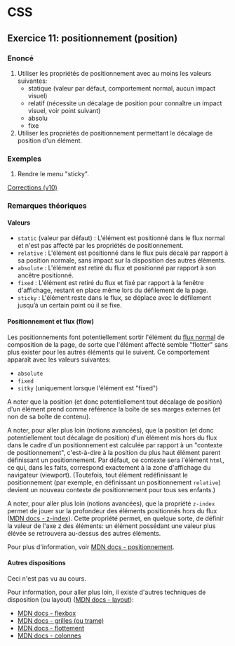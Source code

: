 # CSS

## Exercice 11: positionnement (position)

### Enoncé

1. Utiliser les propriétés de positionnement avec au moins les valeurs suivantes:
   - statique (valeur par défaut, comportement normal, aucun impact visuel)
   - relatif (nécessite un décalage de position pour connaître un impact visuel, voir point suivant)
   - absolu
   - fixe
2. Utiliser les propriétés de positionnement permettant le décalage de position d'un élément.

### Exemples

 1. Rendre le menu "sticky".

[Corrections (v10)](./corrections)

### Remarques théoriques

#### Valeurs

 - `static` (valeur par défaut) : L'élément est positionné dans le flux normal et n'est pas affecté par les propriétés de positionnement.
 - `relative` : L'élément est positionné dans le flux puis décalé par rapport à sa position normale, sans impact sur la disposition des autres éléments.
 - `absolute` : L'élément est retiré du flux et positionné par rapport à son ancêtre positionné.
 - `fixed` : L'élément est retiré du flux et fixé par rapport à la fenêtre d'affichage, restant en place même lors du défilement de la page.
 - `sticky` : L'élément reste dans le flux, se déplace avec le défilement jusqu’à un certain point où il se fixe.

#### Positionnement et flux (flow)

Les positionnements font potentiellement sortir l'élément du [flux normal](https://developer.mozilla.org/fr/docs/Learn/CSS/CSS_layout/Normal_Flow) de composition de la page, de sorte que l'élément affecté semble "flotter" sans plus exister pour les autres éléments qui le suivent. Ce comportement apparaît avec les valeurs suivantes:
 - `absolute`
 - `fixed`
 - `sitky` (uniquement lorsque l'élément est "fixed")


A noter que la position (et donc potentiellement tout décalage de position) d'un élément prend comme référence la boîte de ses marges externes (et non de sa boîte de contenu).

A noter, pour aller plus loin (notions avancées), que la position (et donc potentiellement tout décalage de position) d'un élément mis hors du flux dans le cadre d'un positionnement est calculée par rapport à un "contexte de positionnement", c'est-à-dire à la position du plus haut élément parent définissant un positionnement. Par défaut, ce contexte sera l'élément `html`, ce qui, dans les faits, correspond exactement à la zone d'affichage du navigateur (viewport). (Toutefois, tout élément redéfinissant le positionnement (par exemple, en définissant un positionnement `relative`) devient un nouveau contexte de positionnement pour tous ses enfants.) 

A noter, pour aller plus loin (notions avancées), que la propriété `z-index` permet de jouer sur la profondeur des éléments positionnés hors du flux ([MDN docs - z-index](https://developer.mozilla.org/fr/docs/Web/CSS/z-index)). Cette propriété permet, en quelque sorte, de définir la valeur de l'axe z des éléments: un élément possédant une valeur plus élévée se retrouvera au-dessus des autres éléments. 

Pour plus d'information, voir [MDN docs - positionnement](https://developer.mozilla.org/fr/docs/Learn/CSS/CSS_layout/Positioning).

#### Autres dispositions

Ceci n'est pas vu au cours.

Pour information, pour aller plus loin, il existe d'autres techniques de disposition (ou layout) ([MDN docs - layout](https://developer.mozilla.org/fr/docs/Learn/CSS/CSS_layout/Introduction)):

 - [MDN docs - flexbox](https://developer.mozilla.org/fr/docs/Web/CSS/CSS_Flexible_Box_Layout/Basic_Concepts_of_Flexbox)
 - [MDN docs - grilles (ou trame)](https://developer.mozilla.org/fr/docs/Web/CSS/grid)
 - [MDN docs - flottement](https://developer.mozilla.org/fr/docs/Web/CSS/CSS_Flow_Layout)
 - [MDN docs - colonnes](https://developer.mozilla.org/fr/docs/Learn/CSS/CSS_layout/Multiple-column_Layout)
